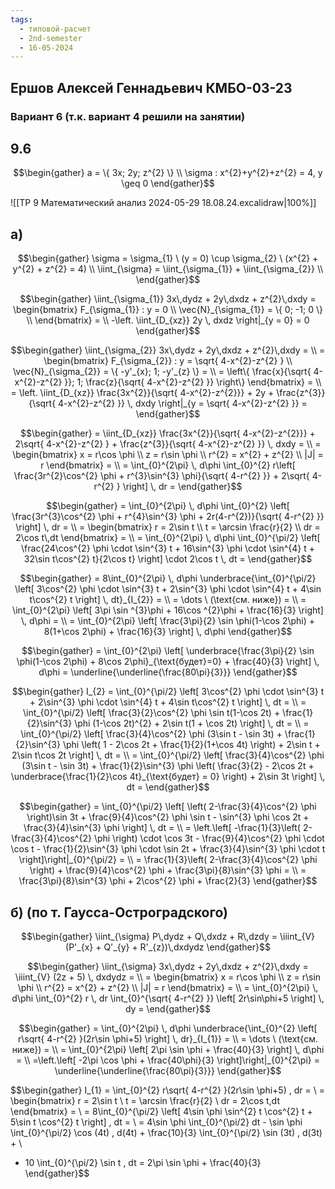 ```yaml
---
tags:
  - типовой-расчет
  - 2nd-semester
  - 16-05-2024
---
```


## Ершов Алексей Геннадьевич КМБО-03-23

### Вариант 6 (т.к. вариант 4 решили на занятии)

## 9.6

$$\begin{gather}
a = \{ 3x; 2y; z^{2} \} \\
\sigma : x^{2}+y^{2}+z^{2} = 4, y \geq 0
\end{gather}$$

![[ТР 9 Математический анализ 2024-05-29 18.08.24.excalidraw|100%]]

## а)

$$\begin{gather}
\sigma = \sigma_{1} \ (y = 0) \cup \sigma_{2} \ (x^{2} + y^{2} + z^{2} = 4) \\
\iint_{\sigma} = \iint_{\sigma_{1}} + \iint_{\sigma_{2}} \\
\end{gather}$$

$$\begin{gather}
\iint_{\sigma_{1}} 3x\,dydz + 2y\,dxdz + z^{2}\,dxdy =  \begin{bmatrix}
F_{\sigma_{1}} : y = 0 \\
\vec{N}_{\sigma_{1}} = \{ 0; -1; 0 \} \\
\end{bmatrix} = \\
-\left. \iint_{D_{xz}} 2y \, dxdz \right|_{y = 0} = 0
\end{gather}$$

$$\begin{gather}
\iint_{\sigma_{2}} 3x\,dydz + 2y\,dxdz + z^{2}\,dxdy = \\
= \begin{bmatrix}
F_{\sigma_{2}} : y = \sqrt{ 4-x^{2}-z^{2} } \\
\vec{N}_{\sigma_{2}} = \{ -y'_{x}; 1; -y'_{z} \} = \\
= \left\{  \frac{x}{\sqrt{ 4-x^{2}-z^{2} }}; 1; \frac{z}{\sqrt{ 4-x^{2}-z^{2} }} \right\}
\end{bmatrix} = \\
= \left. \iint_{D_{xz}} \frac{3x^{2}}{\sqrt{ 4-x^{2}-z^{2}}} + 2y + \frac{z^{3}}{\sqrt{ 4-x^{2}-z^{2} }} \, dxdy \right|_{y = \sqrt{ 4-x^{2}-z^{2} }} =
\end{gather}$$

$$\begin{gather}
= \iint_{D_{xz}} \frac{3x^{2}}{\sqrt{ 4-x^{2}-z^{2}}} + 2\sqrt{ 4-x^{2}-z^{2} } + \frac{z^{3}}{\sqrt{ 4-x^{2}-z^{2} }} \, dxdy = \\
= \begin{bmatrix}
x = r\cos \phi \\
z = r\sin \phi \\
r^{2} = x^{2} + z^{2} \\
|J| = r
\end{bmatrix} = \\
= \int_{0}^{2\pi} \, d\phi \int_{0}^{2} r\left[ \frac{3r^{2}\cos^{2} \phi + r^{3}\sin^{3} \phi}{\sqrt{ 4-r^{2} }} + 2\sqrt{ 4-r^{2} } \right]  \, dr =
\end{gather}$$

$$\begin{gather}
= \int_{0}^{2\pi} \, d\phi \int_{0}^{2} \left[ \frac{3r^{3}\cos^{2} \phi + r^{4}\sin^{3} \phi + 2r(4-r^{2})}{\sqrt{ 4-r^{2} }} \right]  \, dr = \\
= \begin{bmatrix}
r = 2\sin t \\
t = \arcsin \frac{r}{2} \\
dr = 2\cos t\,dt
\end{bmatrix} = \\
= \int_{0}^{2\pi} \, d\phi \int_{0}^{\pi/2} \left[ \frac{24\cos^{2} \phi \cdot \sin^{3} t + 16\sin^{3} \phi \cdot \sin^{4} t + 32\sin t\cos^{2} t}{2\cos t} \right] \cdot 2\cos t \, dt =
\end{gather}$$

$$\begin{gather}
= 8\int_{0}^{2\pi} \, d\phi \underbrace{\int_{0}^{\pi/2} \left[ 3\cos^{2} \phi \cdot \sin^{3} t + 2\sin^{3} \phi \cdot \sin^{4} t + 4\sin t\cos^{2} t \right] \, dt}_{I_{2}} = \\
= \dots \ (\text{см. ниже}) = \\
= \int_{0}^{2\pi} \left[ 3\pi \sin ^{3}\phi + 16\cos ^{2}\phi + \frac{16}{3} \right] \, d\phi = \\
= \int_{0}^{2\pi} \left[ \frac{3\pi}{2} \sin \phi(1-\cos 2\phi) + 8(1+\cos 2\phi) + \frac{16}{3} \right] \, d\phi
\end{gather}$$

$$\begin{gather}
= \int_{0}^{2\pi} \left[ \underbrace{\frac{3\pi}{2} \sin \phi(1-\cos 2\phi) + 8\cos 2\phi}_{\text{будет}=0} + \frac{40}{3} \right] \, d\phi = \underline{\underline{\frac{80\pi}{3}}}
\end{gather}$$

$$\begin{gather}
I_{2} = \int_{0}^{\pi/2} \left[ 3\cos^{2} \phi \cdot \sin^{3} t + 2\sin^{3} \phi \cdot \sin^{4} t + 4\sin t\cos^{2} t \right] \, dt = \\
= \int_{0}^{\pi/2} \left[ \frac{3}{2}\cos^{2} \phi \sin t(1-\cos 2t) + \frac{1}{2}\sin^{3} \phi (1-\cos 2t)^{2} + 2\sin t(1 + \cos 2t) \right] \, dt = \\
= \int_{0}^{\pi/2} \left[ \frac{3}{4}\cos^{2} \phi (3\sin t - \sin 3t) + \frac{1}{2}\sin^{3} \phi \left( 1 - 2\cos 2t + \frac{1}{2}(1+\cos 4t) \right) + 2\sin t + 2\sin t\cos 2t \right] \, dt = \\
= \int_{0}^{\pi/2} \left[ \frac{3}{4}\cos^{2} \phi (3\sin t - \sin 3t) + \frac{1}{2}\sin^{3} \phi \left( \frac{3}{2} - 2\cos 2t + \underbrace{\frac{1}{2}\cos 4t}_{\text{будет} = 0} \right) + 2\sin 3t \right] \, dt =
\end{gather}$$

$$\begin{gather}
= \int_{0}^{\pi/2} \left[ \left( 2-\frac{3}{4}\cos^{2} \phi \right)\sin 3t + \frac{9}{4}\cos^{2} \phi \sin t - \sin^{3} \phi \cos 2t + \frac{3}{4}\sin^{3} \phi \right] \, dt = \\
= \left.\left[ -\frac{1}{3}\left( 2-\frac{3}{4}\cos^{2} \phi \right) \cdot \cos 3t - \frac{9}{4}\cos^{2} \phi \cdot \cos t - \frac{1}{2}\sin^{3} \phi \cdot \sin 2t + \frac{3}{4}\sin^{3} \phi \cdot t \right]\right|_{0}^{\pi/2} = \\
= \frac{1}{3}\left( 2-\frac{3}{4}\cos^{2} \phi \right) + \frac{9}{4}\cos^{2} \phi + \frac{3\pi}{8}\sin^{3} \phi = \\
= \frac{3\pi}{8}\sin^{3} \phi + 2\cos^{2} \phi + \frac{2}{3}
\end{gather}$$

## б) (по т. Гаусса-Остроградского)

$$\begin{gather}
\iint_{\sigma} P\,dydz + Q\,dxdz + R\,dzdy = \iiint_{V} (P'_{x} + Q'_{y} + R'_{z})\,dxdydz
\end{gather}$$

$$\begin{gather}
\iint_{\sigma} 3x\,dydz + 2y\,dxdz + z^{2}\,dxdy = \iiint_{V} (2z + 5) \, dxdydz = \\
= \begin{bmatrix}
x = r\cos \phi \\
z = r\sin \phi \\
r^{2} = x^{2} + z^{2} \\
|J| = r
\end{bmatrix} = \\
= \int_{0}^{2\pi}  \, d\phi \int_{0}^{2} r \, dr \int_{0}^{\sqrt{ 4-r^{2} }} \left[ 2r\sin\phi+5 \right] \, dy =
\end{gather}$$

$$\begin{gather}
= \int_{0}^{2\pi}  \, d\phi \underbrace{\int_{0}^{2} \left[ r\sqrt{ 4-r^{2} }(2r\sin \phi+5) \right] \, dr}_{I_{1}} = \\
= \dots \ (\text{см. ниже}) = \\
= \int_{0}^{2\pi} \left[ 2\pi \sin \phi + \frac{40}{3} \right]  \, d\phi = \\
=\left.\left[ -2\pi \cos \phi + \frac{40\phi}{3} \right]\right|_{0}^{2\pi} = \underline{\underline{\frac{80\pi}{3}}}
\end{gather}$$

$$\begin{gather}
I_{1} = \int_{0}^{2} r\sqrt{ 4-r^{2} }(2r\sin \phi+5) \, dr = \\
= \begin{bmatrix}
r = 2\sin t \\
t = \arcsin \frac{r}{2} \\
dr = 2\cos t\,dt
\end{bmatrix} = \\
= 8\int_{0}^{\pi/2} \left[ 4\sin \phi \sin^{2} t \cos^{2} t + 5\sin t \cos^{2} t \right]  \, dt = \\
= 4\sin \phi \int_{0}^{\pi/2} dt - \sin \phi \int_{0}^{\pi/2} \cos (4t) \, d(4t) + \frac{10}{3} \int_{0}^{\pi/2} \sin (3t) \, d(3t) + \\
+ 10 \int_{0}^{\pi/2} \sin t \, dt = 2\pi \sin \phi + \frac{40}{3}
\end{gather}$$

